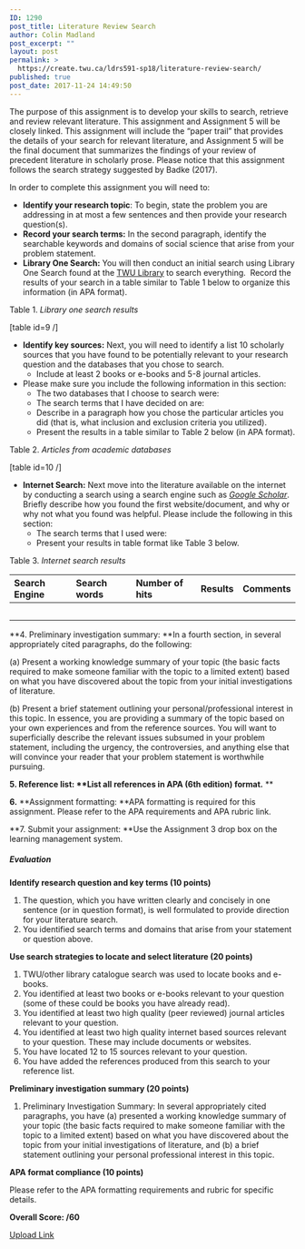 ```yaml
---
ID: 1290
post_title: Literature Review Search
author: Colin Madland
post_excerpt: ""
layout: post
permalink: >
  https://create.twu.ca/ldrs591-sp18/literature-review-search/
published: true
post_date: 2017-11-24 14:49:50
---
```

The purpose of this assignment is to develop your skills to search, retrieve and review relevant literature. This assignment and Assignment 5 will be closely linked. This assignment will include the “paper trail” that provides the details of your search for relevant literature, and Assignment 5 will be the final document that summarizes the findings of your review of precedent literature in scholarly prose. Please notice that this assignment follows the search strategy suggested by Badke (2017).

In order to complete this assignment you will need to:

<ul>
    <li><strong>Identify your research topic</strong>: To begin, state the problem you are addressing in at most a few sentences and then provide your research question(s).</li>
    <li><strong>Record your search terms:</strong> In the second paragraph, identify the searchable keywords and domains of social science that arise from your problem statement.</li>
    <li><strong>Library One Search:</strong> You will then conduct an initial search using Library One Search found at the <a href="https://www.twu.ca/library">TWU Library</a> to search everything.  Record the results of your search in a table similar to Table 1 below to organize this information (in APA format).</li>
</ul>

Table 1. <em>Library one search results</em>

[table id=9 /]

<ul>
    <li><strong>Identify key sources:</strong> Next, you will need to identify a list 10 scholarly sources that you have found to be potentially relevant to your research question and the databases that you chose to search.
<ul>
    <li>Include at least 2 books or e-books and 5-8 journal articles.</li>
</ul>
</li>
    <li>Please make sure you include the following information in this section:
<ul>
    <li>The two databases that I choose to search were:</li>
    <li>The search terms that I have decided on are:</li>
    <li>Describe in a paragraph how you chose the particular articles you did (that is, what inclusion and exclusion criteria you utilized).</li>
    <li>Present the results in a table similar to Table 2 below (in APA format).</li>
</ul>
</li>
</ul>

Table 2. <em>Articles from academic databases</em>

[table id=10 /]

<ul>
    <li><strong>Internet Search:</strong> Next move into the literature available on the internet by conducting a search using a search engine such as <a href="https://scholar.google.ca/"><em>Google Scholar</em></a>. Briefly describe how you found the first website/document, and why or why not what you found was helpful. Please include the following in this section:
<ul>
    <li>The search terms that I used were:</li>
    <li>Present your results in table format like Table 3 below.</li>
</ul>
</li>
</ul>

Table 3. <em>Internet search results</em>

<table>
<thead>
<tr>
<th align="left">Search Engine</th>
<th align="left">Search words</th>
<th align="left">Number of hits</th>
<th align="left">Results</th>
<th align="left">Comments</th>
</tr>
</thead>
<tbody>
<tr>
<td align="left"></td>
<td align="left"></td>
<td align="left"></td>
<td align="left"></td>
<td align="left"></td>
</tr>
<tr>
<td align="left"></td>
<td align="left"></td>
<td align="left"></td>
<td align="left"></td>
<td align="left"></td>
</tr>
<tr>
<td align="left"></td>
<td align="left"></td>
<td align="left"></td>
<td align="left"></td>
<td align="left"></td>
</tr>
<tr>
<td align="left"></td>
<td align="left"></td>
<td align="left"></td>
<td align="left"></td>
<td align="left"></td>
</tr>
<tr>
<td align="left"></td>
<td align="left"></td>
<td align="left"></td>
<td align="left"></td>
<td align="left"></td>
</tr>
</tbody>
</table>

**4. Preliminary investigation summary: **In a fourth section, in several appropriately cited paragraphs, do the following:

(a) Present a working knowledge summary of your topic (the basic facts required to make someone familiar with the topic to a limited extent) based on what you have discovered about the topic from your initial investigations of literature.

(b) Present a brief statement outlining your personal/professional interest in this topic. In essence, you are providing a summary of the topic based on your own experiences and from the reference sources. You will want to superficially describe the relevant issues subsumed in your problem statement, including the urgency, the controversies, and anything else that will convince your reader that your problem statement is worthwhile pursuing.

<strong>5. Reference list: **List all references in APA (6th edition) format.</strong> **

<strong>6.</strong> **Assignment formatting: **APA formatting is required for this assignment. Please refer to the APA requirements and APA rubric link.

**7. Submit your assignment: **Use the Assignment 3 drop box on the learning management system.

<h5>Evaluation</h5>

<strong>Identify research question and key terms (10 points)</strong>

<ol>
    <li>The question, which you have written clearly and concisely in one sentence (or in question format), is well formulated to provide direction for your literature search.</li>
    <li>You identified search terms and domains that arise from your statement or question above.</li>
</ol>

<strong>Use search strategies to locate and select literature (20 points)</strong>

<ol>
    <li>TWU/other library catalogue search was used to locate books and e-books.</li>
    <li>You identified at least two books or e-books relevant to your question (some of these could be books you have already read).</li>
    <li>You identified at least two high quality (peer reviewed) journal articles relevant to your question.</li>
    <li>You identified at least two high quality internet based sources relevant to your question. These may include documents or websites.</li>
    <li>You have located 12 to 15 sources relevant to your question.</li>
    <li>You have added the references produced from this search to your reference list.</li>
</ol>

<strong>Preliminary investigation summary (20 points)</strong>

<ol>
    <li>Preliminary Investigation Summary: In several appropriately cited paragraphs, you have (a) presented a working knowledge summary of your topic (the basic facts required to make someone familiar with the topic to a limited extent) based on what you have discovered about the topic from your initial investigations of literature, and (b) a brief statement outlining your personal professional interest in this topic.</li>
</ol>

<strong>APA format compliance (10 points)</strong>

Please refer to the APA formatting requirements and rubric for specific details.

<strong>Overall Score: /60</strong>

<!--themify_builder_static--><a href="https://create.twu.ca/ldrs591-sp18/lessons/literature-review-search/"> Upload Link </a><!--/themify_builder_static-->